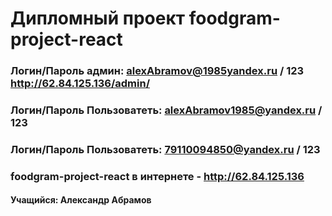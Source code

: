 # Дипломный проект foodgram-project-react
### Логин/Пароль админ: alexAbramov@1985yandex.ru / 123 http://62.84.125.136/admin/
### Логин/Пароль Пользоватеть: alexAbramov1985@yandex.ru / 123
### Логин/Пароль Пользоватеть: 79110094850@yandex.ru / 123

### foodgram-project-react в интернете - http://62.84.125.136
#### Учащийся: Александр Абрамов